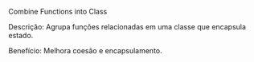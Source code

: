 Combine Functions into Class

Descrição: Agrupa funções relacionadas em uma classe que encapsula estado.

Benefício: Melhora coesão e encapsulamento.
